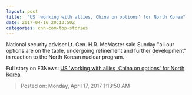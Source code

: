```yaml
---
layout: post
title:  "US 'working with allies, China on options' for North Korea"
date: 2017-04-16 20:13:50Z
categories: cnn-com-top-stories
---
```


National security adviser Lt. Gen. H.R. McMaster said Sunday "all our options are on the table, undergoing refinement and further development" in reaction to the North Korean nuclear program.


Full story on F3News: [US 'working with allies, China on options' for North Korea](http://www.f3nws.com/n/t42qnD)

> Posted on: Monday, April 17, 2017 1:13:50 AM
